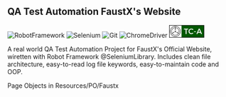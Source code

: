 ﻿## QA Test Automation FaustX's Website
 
 ![RobotFramework](https://img.shields.io/badge/Robot%20Framework-000000?style=for-the-badge&logo=robot-framework&logoColor=white)
 ![Selenium](https://img.shields.io/badge/Selenium-000000?style=for-the-badge&logo=Selenium&logoColor=white)
 ![Git](https://img.shields.io/badge/GIT-000000?style=for-the-badge&logo=git&logoColor=white)
 ![ChromeDriver](https://img.shields.io/badge/Google_chrome-000000?style=for-the-badge&logo=Google-chrome&logoColor=white)
<a href="https://github.com/Berkantyuks/QA-Project-Test-Classification-Mark" rel="tc-a"><img width="79px" style="border-width: 0;" src="https://github.com/Berkantyuks/QA-Project-Test-Classification-Mark/blob/main/TCM-114x40/114x40-tc-a.png" alt="tc-a" /></a>
 
 <p>A real world QA Test Automation Project for FaustX's Official Website, wiretten with Robot Framework @SeleniumLibrary. Includes clean file architecture, easy-to-read log file keywords, easy-to-maintain code and OOP.</p>
 <p>Page Objects in Resources/PO/Faustx</p>
 
 
